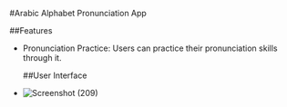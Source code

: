 #Arabic Alphabet Pronunciation App

##Features
- Pronunciation Practice: Users can practice their pronunciation skills through it.

  ##User Interface
- ![Screenshot (209)](https://github.com/Iamsakeeb10/react-arabic-alphabet-pronunciation-app/assets/114988476/e3645c6d-de6f-40c8-83e0-bd73711ad166)
